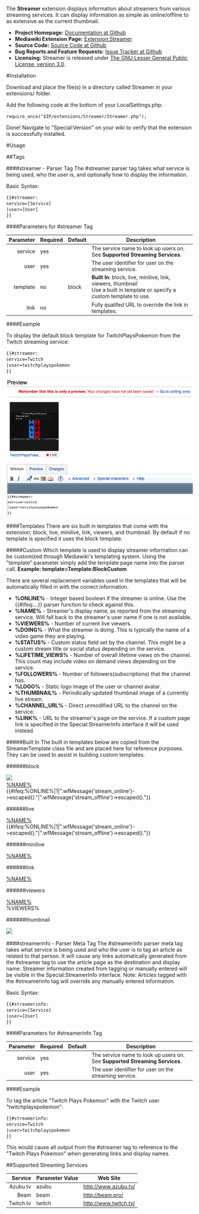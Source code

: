 The **Streamer** extension displays information about streamers from various streaming services.  It can display information as simple as online/offline to as extensive as the current thumbnail.

* **Project Homepage:** [Documentation at Github](https://github.com/CurseStaff/Streamer)
* **Mediawiki Extension Page:** [Extension:Streamer](https://www.mediawiki.org/wiki/Extension:Streamer)
* **Source Code:** [Source Code at Github](https://github.com/CurseStaff/Streamer)
* **Bug Reports and Feature Requests:** [Issue Tracker at Github](https://github.com/CurseStaff/Streamer/issues)
* **Licensing:** Streamer is released under [The GNU Lesser General Public License, version 3.0](http://opensource.org/licenses/lgpl-3.0.html).


#Installation

Download and place the file(s) in a directory called Streamer in your extensions/ folder.

Add the following code at the bottom of your LocalSettings.php:

	require_once("$IP/extensions/Streamer/Streamer.php");

Done! Navigate to "Special:Version" on your wiki to verify that the extension is successfully installed.

#Usage

##Tags

###\#streamer - Parser Tag
The #streamer parser tag takes what service is being used, who the user is, and optionally how to display the information.

Basic Syntax:

	{{#streamer:
	service=[Service]
	|user=[User]
	}}

####Parameters for #streamer Tag

|       Parameter       | Required | Default | Description                                                                                                                     |
|----------------------:|----------|---------|---------------------------------------------------------------------------------------------------------------------------------|
| service               | yes      |         | The service name to look up users on.  See **Supported Streaming Services**.                                                    |
| user                  | yes      |         | The user identifier for user on the streaming service.                                                                          |
| template              | no       | block   | **Built In**: block, live, minilive, link, viewers, thumbnail <br/>Use a built in template or specify a custom template to use. |
| link                  | no       |         | Fully qualifed URL to override the link in templates.                                                                           |

####Example

To display the default block template for TwitchPlaysPokemon from the Twitch streaming service:

	{{#streamer:
	service=Twitch
	|user=twitchplayspokemon
	}}

![](documentation/TwitchPlaysPokemonExample.png)


####Templates
There are six built in templates that come with the extension; block, live, minilive, link, viewers, and thumbnail.  By default if no template is specified it uses the block template.

#####Custom
Which template is used to display streamer information can be customized through Mediawiki's templating system.  Using the "template" parameter simply add the template page name into the parser call.  **Example: template=Template:BlockCustom**

There are several replacement variables used in the templates that will be automatically filled in with the correct information.

* **%ONLINE%** - Integer based boolean if the streamer is online.  Use the {{#ifeq:...}} parser function to check against this.
* **%NAME%** - Streamer's display name, as reported from the streaming service.  Will fall back to the streamer's user name if one is not available.
* **%VIEWERS%** - Number of current live viewers.
* **%DOING%** - What the streamer is doing.  This is typically the name of a video game they are playing.
* **%STATUS%** - Custom status field set by the channel.  This might be a custom stream title or social status depending on the service.
* **%LIFETIME_VIEWS%** - Number of overall lifetime views on the channel.  This count may include video on demand views depending on the service.
* **%FOLLOWERS%** - Number of followers(subscriptions) that the channel has.
* **%LOGO%** - Static logo image of the user or channel avatar.
* **%THUMBNAIL%** - Periodically updated thumbnail image of a currently live stream.
* **%CHANNEL_URL%** - Direct unmodified URL to the channel on the service.
* **%LINK%** - URL to the streamer's page on the service.  If a custom page link is specified in the Special:StreamerInfo interface it will be used instead.

#####Built In
The built in templates below are copied from the StreamerTemplate class file and are placed here for reference purposes.  They can be used to assist in building custom templates.

######block
	<div class='stream block'>
		<div class='logo'><img src='{{#if:%THUMBNAIL%|%THUMBNAIL%|%LOGO%}}'/></div>
		<div class='stream_info'>
			<div class='name'><a href='%LINK%'>%NAME%</a></div>
			<div class='online {{#ifeq:%ONLINE%|1|live|offline}}'><div class='dot'></div><div class='text'>{{#ifeq:%ONLINE%|1|".wfMessage('stream_online')->escaped()."|".wfMessage('stream_offline')->escaped()."}}</div></div>
		</div>
	</div>

######live
	<div class='stream live'>
		<div class='stream_info'>
			<div class='name'><a href='%LINK%'>%NAME%</a></div>
			<div class='online {{#ifeq:%ONLINE%|1|live|offline}}'><div class='dot'></div><div class='text'>{{#ifeq:%ONLINE%|1|".wfMessage('stream_online')->escaped()."|".wfMessage('stream_offline')->escaped()."}}</div></div>
		</div>
	</div>

######minilive
	<div class='stream minilive'>
		<div class='stream_info'>
			<div class='name'><a href='%LINK%'>%NAME%</a></div>
			<div class='online {{#ifeq:%ONLINE%|1|live|offline}}'><div class='dot'></div></div>
		</div>
	</div>

######link
	<div class='name'><a href='%LINK%'>%NAME%</a></div>

######viewers
	<div class='stream viewers'>
		<div class='stream_info'>
			<div class='name'><a href='%LINK%'>%NAME%</a></div>
			<div class='online {{#ifeq:%ONLINE%|1|live|offline}}'><div class='dot'></div><div class='text'>%VIEWERS%</div></div>
		</div>
	</div>

######thumbnail
	<div class='stream thumbnail'>
		<div class='logo'><img src='{{#if:%THUMBNAIL%|%THUMBNAIL%|%LOGO%}}'/></div>
	</div>

###\#streamerinfo - Parser Meta Tag
The #streamerinfo parser meta tag takes what service is being used and who the user is to tag an article as related to that person.  It will cause any links automatically generated from the #streamer tag to use the article page as the destination and display name.  Streamer information created from tagging or manually entered will be visible in the Special:StreamerInfo interface.  Note: Articles tagged with the #streamerinfo tag will override any manually entered information.

Basic Syntax:

	{{#streamerinfo:
	service=[Service]
	|user=[User]
	}}

####Parameters for #streamerinfo Tag

|       Parameter       | Required | Default | Description                                                                                                                     |
|----------------------:|----------|---------|---------------------------------------------------------------------------------------------------------------------------------|
| service               | yes      |         | The service name to look up users on.  See **Supported Streaming Services**.                                                    |
| user                  | yes      |         | The user identifier for user on the streaming service.                                                                          |

####Example

To tag the article "Twitch Plays Pokemon" with the Twitch user "twitchplayspokemon":

	{{#streamerinfo:
	service=Twitch
	|user=twitchplayspokemon
	}}

This would cause all output from the #streamer tag to reference to the "Twitch Plays Pokemon" when generating links and display names.

##Supported Streaming Services

|  Service  | Parameter Value | Web Site              |
|----------:|-----------------|-----------------------|
| Azubu.tv  | azubu           | http://www.azubu.tv/  |
| Beam      | beam            | http://beam.pro/      |
| Twitch.tv | twitch          | http://www.twitch.tv/ |